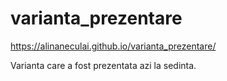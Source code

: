 ﻿# varianta_prezentare


https://alinaneculai.github.io/varianta_prezentare/

Varianta care a fost prezentata azi la sedinta.
